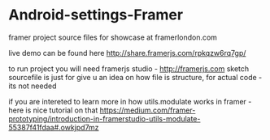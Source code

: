# Android-settings-Framer
framer project source files for showcase at framerlondon.com

live demo can be found here
http://share.framerjs.com/rpkqzw6rq7gp/

to run project you will need framerjs studio - http://framerjs.com
sketch sourcefile is just for give u an idea on how file is structure, for actual code  - its not needed


if you are intereted to learn more in how utils.modulate works in framer - here is nice tutorial on that https://medium.com/framer-prototyping/introduction-in-framerstudio-utils-modulate-55387f41fdaa#.owkjpd7mz
